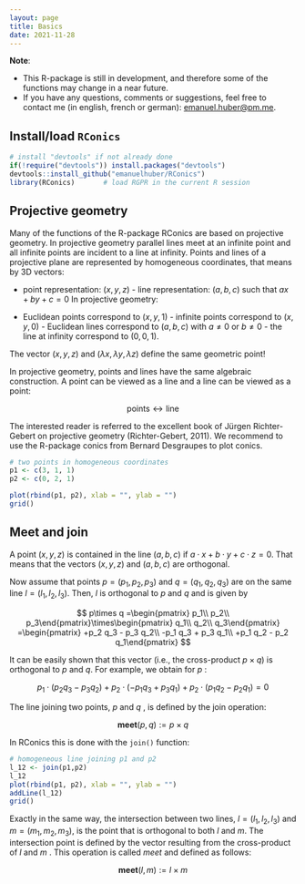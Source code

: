 ```yaml
---
layout: page
title: Basics
date: 2021-11-28
---
```


**Note**:

-   This R-package is still in development, and therefore some of the
    functions may change in a near future.
-   If you have any questions, comments or suggestions, feel free to
    contact me (in english, french or german):
    <a href="mailto:emanuel.huber@pm.me" class="email">emanuel.huber@pm.me</a>.

Install/load `RConics`
----------------------

``` r
# install "devtools" if not already done
if(!require("devtools")) install.packages("devtools")
devtools::install_github("emanuelhuber/RConics")
library(RConics)       # load RGPR in the current R session
```

Projective geometry
-------------------

Many of the functions of the R-package RConics are based on projective
geometry. In projective geometry parallel lines meet at an infinite
point and all infinite points are incident to a line at infinity. Points
and lines of a projective plane are represented by homogeneous
coordinates, that means by 3D vectors:

-   point representation: $(x, y, z)$ -   line representation: $(a, b, c)$     such that $ax + by + c = 0$
In projective geometry:

-   Euclidean points correspond to $(x, y, 1)$ -   infinite points correspond to $(x, y, 0)$ -   Euclidean lines correspond to $(a, b, c)$     with $a\neq 0$     or $b\neq 0$ -   the line at infinity correspond to $(0, 0, 1)$.

The vector $(x, y, z)$ and $(\lambda x,\lambda y,\lambda z)$
define the same geometric point!

In projective geometry, points and lines have the same algebraic
construction. A point can be viewed as a line and a line can be viewed
as a point:

$$
\text{points}\leftrightarrow\text{line}
$$


The interested reader is referred to the excellent book of Jürgen
Richter-Gebert on projective geometry (Richter-Gebert, 2011). We
recommend to use the R-package conics from Bernard Desgraupes to plot
conics.

``` r
# two points in homogeneous coordinates
p1 <- c(3, 1, 1)
p2 <- c(0, 2, 1)

plot(rbind(p1, p2), xlab = "", ylab = "")
grid()
```

Meet and join
-------------

A point $(x, y, z)$ is contained in the line $(a, b, c)$ if $a\cdot x + b\cdot y + c\cdot z = 0$. That means that the vectors $(x, y, z)$ and $(a, b, c)$
are orthogonal.

Now assume that points $p = (p_1, p_2, p_3)$ and $q = (q_1, q_2, q_3)$ are on the same line $l = (l_1, l_2, l_3)$. Then, $l$ is orthogonal to $p$ and $q$
and is given by

$$
p\times q =\begin{pmatrix} p_1\\ p_2\\ p_3\end{pmatrix}\times\begin{pmatrix} q_1\\ q_2\\ q_3\end{pmatrix}  =\begin{pmatrix} +p_2 q_3 - p_3 q_2\\ -p_1 q_3 + p_3 q_1\\ +p_1 q_2 - p_2 q_1\end{pmatrix}
$$

It can be easily shown that this vector (i.e., the cross-product $p\times q$) is orthogonal to $p$ and $q$. For example, we obtain for $p$
:

$$
p_1\cdot\left( p_2 q_3 - p_3 q_2\right) + p_2\cdot\left( -p_1 q_3 + p_3 q_1\right) + p_2\cdot\left( p_1 q_2 - p_2 q_1\right) = 0
$$

The line joining two points, $p$ and $q$
, is defined by the join operation:

$$
\mathbf{meet}\left(p, q\right):= p\times q
$$


In RConics this is done with the `join()` function:

``` r
# homogeneous line joining p1 and p2
l_12 <- join(p1,p2)
l_12
plot(rbind(p1, p2), xlab = "", ylab = "")
addLine(l_12)
grid()
```

Exactly in the same way, the intersection between two lines, $l = (l_1, l_2, l_3)$ and $m = (m_1, m_2, m_3)$, is the point that is orthogonal to both $l$ and $m$. The intersection point is defined by the vector resulting from the
cross-product of $l$ and $m$
. This operation is called *meet* and defined as follows:

$$
\mathbf{meet}\left(l, m\right):= l\times m
$$
